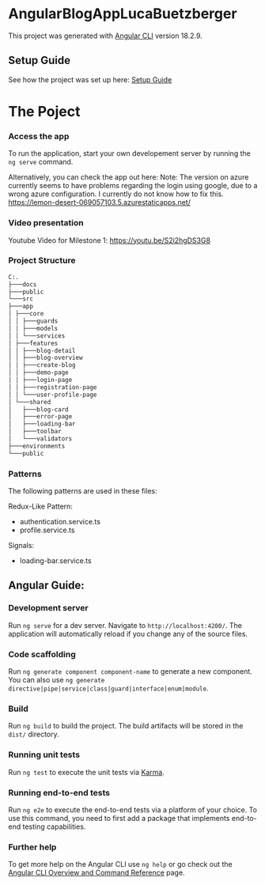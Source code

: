 # AngularBlogAppLucaBuetzberger

This project was generated with [Angular CLI](https://github.com/angular/angular-cli) version 18.2.9.

## Setup Guide

See how the project was set up here: [Setup Guide](docs/setup.md)

# The Poject

### Access the app

To run the application, start your own developement server by running the `ng serve` command.

Alternatively, you can check the app out here:
Note: The version on azure currently seems to have problems regarding the login using google, due to a wrong azure configuration. I currently do not know how to fix this.  
https://lemon-desert-069057103.5.azurestaticapps.net/

### Video presentation
Youtube Video for Milestone 1: https://youtu.be/S2i2hgDS3G8


### Project Structure

```bash
C:.
├───docs
├───public
└───src
├───app
│ ├───core
│ │ ├───guards
│ │ ├───models
│ │ └───services
│ ├───features
│ │ ├───blog-detail
│ │ ├───blog-overview
│ │ ├───create-blog
│ │ ├───demo-page
│ │ ├───login-page
│ │ ├───registration-page
│ │ └───user-profile-page
│ └───shared
│   ├───blog-card
│   ├───error-page
│   ├───loading-bar
│   ├───toolbar
│   └───validators
├───environments
└───public
```

### Patterns

The following patterns are used in these files:

Redux-Like Pattern:

- authentication.service.ts
- profile.service.ts

Signals:

- loading-bar.service.ts

## Angular Guide:

### Development server

Run `ng serve` for a dev server. Navigate to `http://localhost:4200/`. The application will automatically reload if you change any of the source files.

### Code scaffolding

Run `ng generate component component-name` to generate a new component. You can also use `ng generate directive|pipe|service|class|guard|interface|enum|module`.

### Build

Run `ng build` to build the project. The build artifacts will be stored in the `dist/` directory.

### Running unit tests

Run `ng test` to execute the unit tests via [Karma](https://karma-runner.github.io).

### Running end-to-end tests

Run `ng e2e` to execute the end-to-end tests via a platform of your choice. To use this command, you need to first add a package that implements end-to-end testing capabilities.

### Further help

To get more help on the Angular CLI use `ng help` or go check out the [Angular CLI Overview and Command Reference](https://angular.dev/tools/cli) page.
